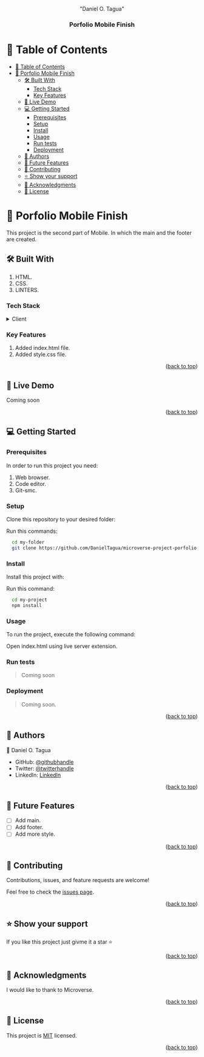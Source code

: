 <a name="readme-top"></a>

<!--
!!! IMPORTANT !!!
This README is an example of how you could professionally present your codebase. 
Writing documentation is a crucial part of your work as a professional software developer and cannot be ignored. 

You should modify this file to match your project and remove sections that don't apply.

REQUIRED SECTIONS:
- Table of Contents
- About the Project
  - Built With
  - Live Demo
- Getting Started
- Authors
- Future Features
- Contributing
- Show your support
- Acknowledgements
- License

OPTIONAL SECTIONS:
- FAQ

After you're finished please remove all the comments and instructions!

For more information on the importance of a professional README for your repositories: https://github.com/microverseinc/curriculum-transversal-skills/blob/main/documentation/articles/readme_best_practices.md
-->

<div align="center">
  <!-- You are encouraged to replace this logo with your own! Otherwise you can also remove it. -->
  "Daniel O. Tagua"
  <br/>

  <h3><b>Porfolio Mobile Finish</b></h3>

</div>

<!-- TABLE OF CONTENTS -->

# 📗 Table of Contents

- [📗 Table of Contents](#-table-of-contents)
- [📖 Porfolio Mobile Finish ](#-porfolio-mobile-finish-)
  - [🛠 Built With ](#-built-with-)
    - [Tech Stack ](#tech-stack-)
    - [Key Features ](#key-features-)
  - [🚀 Live Demo ](#-live-demo-)
  - [💻 Getting Started ](#-getting-started-)
    - [Prerequisites](#prerequisites)
    - [Setup](#setup)
    - [Install](#install)
    - [Usage](#usage)
    - [Run tests](#run-tests)
    - [Deployment](#deployment)
  - [👥 Authors ](#-authors-)
  - [🔭 Future Features ](#-future-features-)
  - [🤝 Contributing ](#-contributing-)
  - [⭐️ Show your support ](#️-show-your-support-)
  - [🙏 Acknowledgments ](#-acknowledgments-)
  - [📝 License ](#-license-)

<!-- PROJECT DESCRIPTION -->

# 📖 Porfolio Mobile Finish <a name="about-project"></a>

This project is the second part of Mobile. In which the main and the footer are created.
 

## 🛠 Built With <a name="built-with"></a>
1. HTML.
2. CSS.
3. LINTERS.

### Tech Stack <a name="tech-stack"></a>

<details>
  <summary>Client</summary>
  <ul>
    <li><a href="./index.html">HTML</a></li>
    <li><a href="./style.css">CSS</a></li>
  </ul>
</details>


<!-- Features -->

### Key Features <a name="key-features"></a>

1. Added index.html file.
2. Added style.css file.

<p align="right">(<a href="#readme-top">back to top</a>)</p>

<!-- LIVE DEMO -->

## 🚀 Live Demo <a name="live-demo"></a>

Coming soon

<p align="right">(<a href="#readme-top">back to top</a>)</p>

<!-- GETTING STARTED -->

## 💻 Getting Started <a name="getting-started"></a>


### Prerequisites

In order to run this project you need:

1. Web browser.
2. Code editor.
3. Git-smc.

### Setup

Clone this repository to your desired folder:

Run this commands:

```sh
  cd my-folder
  git clone https://github.com/DanielTagua/microverse-project-porfolio-1
```

### Install

Install this project with:


Run this command:

```sh
  cd my-project
  npm install
```

### Usage

To run the project, execute the following command:

Open index.html using live server extension.

### Run tests
>Coming soon

### Deployment
>Coming soon.
<p align="right">(<a href="#readme-top">back to top</a>)</p>

<!-- AUTHORS -->

## 👥 Authors <a name="authors"></a>

👤 Daniel O. Tagua

- GitHub: [@githubhandle](https://github.com/DanielTagua)
- Twitter: [@twitterhandle](https://twitter.com/Daniel_Tagua)
- LinkedIn: [LinkedIn](https://www.linkedin.com/in/daniel-tagua/)


<p align="right">(<a href="#readme-top">back to top</a>)</p>

<!-- FUTURE FEATURES -->

## 🔭 Future Features <a name="future-features"></a>

- [ ] Add main.
- [ ] Add footer.
- [ ] Add more style.

<p align="right">(<a href="#readme-top">back to top</a>)</p>

<!-- CONTRIBUTING -->

## 🤝 Contributing <a name="contributing"></a>

Contributions, issues, and feature requests are welcome!

Feel free to check the [issues page](../../issues/).

<p align="right">(<a href="#readme-top">back to top</a>)</p>

<!-- SUPPORT -->

## ⭐️ Show your support <a name="support"></a>



If you like this project just givme it a star ⭐

<p align="right">(<a href="#readme-top">back to top</a>)</p>

<!-- ACKNOWLEDGEMENTS -->

## 🙏 Acknowledgments <a name="acknowledgements"></a>

I would like to thank to Microverse.

<p align="right">(<a href="#readme-top">back to top</a>)</p>

<!-- LICENSE -->

## 📝 License <a name="license"></a>

This project is [MIT](./LICENSE) licensed.

<p align="right">(<a href="#readme-top">back to top</a>)</p>